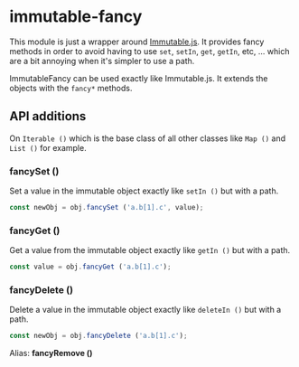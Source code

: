 
# immutable-fancy

This module is just a wrapper around [Immutable.js][1]. It provides
fancy methods in order to avoid having to use `set`, `setIn`,
`get`, `getIn`, etc, ... which are a bit annoying when it's
simpler to use a path.

ImmutableFancy can be used exactly like Immutable.js. It extends
the objects with the `fancy*` methods.

## API additions

On `Iterable ()` which is the base class of all other classes
like `Map ()` and `List ()` for example.

### **fancySet ()**

Set a value in the immutable object exactly like `setIn ()`
but with a path.

```js
const newObj = obj.fancySet ('a.b[1].c', value);
```

### **fancyGet ()**

Get a value from the immutable object exactly like `getIn ()`
but with a path.

```js
const value = obj.fancyGet ('a.b[1].c');
```

### **fancyDelete ()**

Delete a value in the immutable object exactly like `deleteIn ()`
but with a path.

```js
const newObj = obj.fancyDelete ('a.b[1].c');
```

Alias: **fancyRemove ()**

[1]: https://facebook.github.io/immutable-js/
